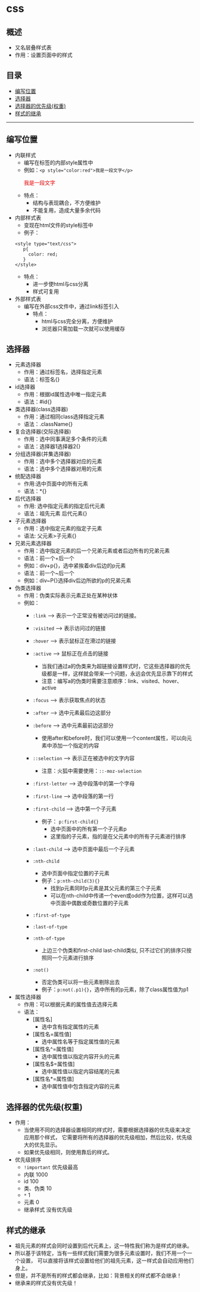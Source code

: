 # css
## 概述
* 又名层叠样式表
* 作用：设置页面中的样式
## 目录
* [编写位置](#编写位置)
* [选择器](#选择器)
* [选择器的优先级(权重)](#选择器的优先级(权重))
* [样式的继承](#样式的继承)
***

## 编写位置
* 内联样式
  * 编写在标签的内部style属性中
  * 例如：`<p style="color:red">我是一段文字</p>`<p style="color:red">我是一段文字</p>
  * 特点：
    * 结构与表现耦合，不方便维护
    * 不能复用，造成大量多余代码
* 内部样式表
  * 变现在html文件的style标签中
  * 例子：
   ```
   <style type="text/css">
      p{
        color: red;
      }
   </style>
   ```
   * 特点：
     * 进一步使html与css分离
     * 样式可复用
* 外部样式表
  * 编写在外部css文件中，通过link标签引入
     * 特点：
       * html与css完全分离，方便维护
       * 浏览器只需加载一次就可以使用缓存
## 选择器
* 元素选择器
  * 作用：通过标签名，选择指定元素
  * 语法：标签名{}
* id选择器
  * 作用：根据id属性选中唯一指定元素
  * 语法：#id{}
* 类选择器(class选择器)
  * 作用：通过相同class选择指定元素
  * 语法：.className{}
* 复合选择器(交际选择器)
  * 作用：选中同事满足多个条件的元素
  * 语法：选择器1选择器2{}
* 分组选择器(并集选择器)
  * 作用：选中多个选择器对应的元素
  * 语法：选中多个选择器对用的元素
* 统配选择器
  * 作用:选中页面中的所有元素
  * 语法：*{}
* 后代选择器
  * 作用: 选中指定元素的指定后代元素
  * 语法：祖先元素 后代元素{}
* 子元素选择器
  * 作用：选中指定元素的指定子元素
  * 语法: 父元素>子元素{}
* 兄弟元素选择器
  * 作用：选中指定元素的后一个兄弟元素或者后边所有的兄弟元素
  * 语法：前一个+后一个
  * 例如：div+p{}，选中紧挨着div后边的p元素
  * 语法：前一个~后一个
  * 例如：div~P{}选择div后边所欲的p的兄弟元素
* 伪类选择器
  * 作用：伪类实际表示元素正处在某种状体
  * 例如：
      * `:link` --> 表示一个正常没有被访问过的链接。                           
      * `:visited` --> 表示访问过的链接
      * `:hover` --> 表示鼠标正在滑过的链接
      * `:active` --> 鼠标正在点击的链接
        * 当我们通过a的伪类来为超链接设置样式时，它这些选择器的优先级都是一样，这样就会带来一个问题，永远会优先显示靠下的样式
        * 注意：编写a的伪类时需要注意顺序：link、visited、hover、active
      
      * `:focus` --> 表示获取焦点的状态
      * `:after` --> 选中元素最后边这部分
      * `:before` --> 选中元素最前边这部分
        * 使用after和before时，我们可以使用一个content属性，可以向元素中添加一个指定的内容
      * `::selection` --> 表示正在被选中的文字内容
        * 注意：火狐中需要使用：`::-moz-selection`
      * `:first-letter` --> 选中段落中的第一个字母
      * `:first-line` --> 选中段落的第一行	
      * `:first-child` --> 选中第一个子元素
        * 例子： `p:first-child{}` 
          * 选中页面中的所有第一个子元素p
          * 这里指的子元素，指的是在父元素中的所有子元素进行排序
      * `:last-child` --> 选中页面中最后一个子元素
      * `:nth-child`
        * 选中页面中指定位置的子元素
        * 例子：`p:nth-child(3){}`
          * 找到p元素同时p元素是其父元素的第三个子元素
          * 可以在nth-child中传递一个even或odd作为位置，这样可以选中页面中偶数或奇数位置的子元素
      * `:first-of-type`
      * `:last-of-type`
      * `:nth-of-type`
        * 上边三个伪类和first-child last-child类似, 只不过它们的排序只按照同一个元素进行排序
      * `:not()`
        * 否定伪类可以将一些元素剔除出去
        * 例子：`p:not(.p1){}`，选中所有的p元素，除了class属性值为p1
* 属性选择器
  * 作用：可以根据元素的属性值去选择元素
  * 语法：
    * [属性名]
      * 选中含有指定属性的元素
    * [属性名=属性值]
      * 选中属性名等于指定属性值的元素
    * [属性名^=属性值]
      * 选中属性值以指定内容开头的元素
    * [属性名$=属性值]
      * 选中属性值以指定内容结尾的元素
    * [属性名*=属性值]
      * 选中属性值中包含指定内容的元素
## 选择器的优先级(权重)
* 作用：
  * 当使用不同的选择器设置相同的样式时，需要根据选择器的优先级来决定应用那个样式，
     		它需要将所有的选择器的优先级相加，然后比较，优先级大的优先显示。
  * 如果优先级相同，则使用靠后的样式。
* 优先级排序
  * `!important`	优先级最高
  * 内联			1000
  * id			100
  * 类、伪类		10
  * `*`			1
  * 元素			0
  * 继承样式		没有优先级
## 样式的继承
* 祖先元素的样式会同时设置到后代元素上，这一特性我们称为是样式的继承。
* 所以基于该特定，当有一些样式我们需要为很多元素设置时，我们不用一个一个设置，
  		可以直接将该样式设置给他们的祖先元素，这一样式会自动应用他们身上。	
* 但是，并不是所有的样式都会继承，比如：背景相关的样式都不会继承！
* 继承来的样式没有优先级！